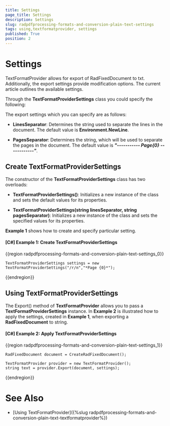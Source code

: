 ```yaml
---
title: Settings
page_title: Settings
description: Settings
slug: radpdfprocessing-formats-and-conversion-plain-text-settings
tags: using,textformatprovider, settings
published: True
position: 2
---
```



# Settings

TextFormatProvider allows for export of RadFixedDocument to txt. Additionally, the export settings provide modification options. The current article outlines the available settings.

Through the __TextFormatProviderSettings__ class you could specify the following:

The export settings which you can specify are as follows:

* **LinesSeparator**: Determines the string used to separate the lines in the document. The default value is __Environment.NewLine__.


* **PagesSeparator**: Determines the string, which will be used to separate the pages in the document. The default value is __*"----------- Page{0} ------------"*__.


## Create TextFormatProviderSettings

The constructor of the **TextFormatProviderSettings** class has two overloads:

* **TextFormatProviderSettings()**: Initializes a new instance of the class and sets the default values for its properties.

* **TextFormatProviderSettings(string linesSeparator, string pagesSeparator)**: Initializes a new instance of the class and sets the specified values for its properties.

**Example 1** shows how to create and specify particular setting.

#### **[C#] Example 1: Create TextFormatProviderSettings**
{{region radpdfprocessing-formats-and-conversion-plain-text-settings_0}}

	TextFormatProviderSettings settings = new TextFormatProviderSettings("/r/n","*Page {0}*");
{{endregion}}


## Using TextFormatProviderSettings

The Export() method of **TextFormatProvider** allows you to pass a **TextFormatProviderSettings** instance. In **Example 2** is illustrated how to apply the settings, created in **Example 1**, when exporting a **RadFixedDocument** to string.


#### **[C#] Example 2: Apply TextFormatProviderSettings**

{{region radpdfprocessing-formats-and-conversion-plain-text-settings_1}}

	RadFixedDocument document = CreateRadFixedDocument();

    TextFormatProvider provider = new TextFormatProvider();
    string text = provider.Export(document, settings);
{{endregion}}


# See Also

* [Using TextFormatProvider]({%slug radpdfprocessing-formats-and-conversion-plain-text-textformatprovider%})